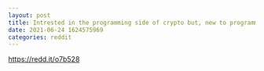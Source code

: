 ```yaml
--- 
layout: post 
title: Intrested in the programming side of crypto but, new to programming 
date: 2021-06-24 1624575969 
categories: reddit 
--- 
```

https://redd.it/o7b528
